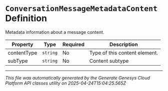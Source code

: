 # `ConversationMessageMetadataContent` Definition

Metadata information about a message content.

| Property | Type | Required | Description |
|----------|------|----------|-------------|
| contentType | `string` | No | Type of this content element. |
| subType | `string` | No | Content subtype |

---

*This file was automatically generated by the Generate Genesys Cloud Platform API classes utility on 2025-04-24T15:04:25.565Z*